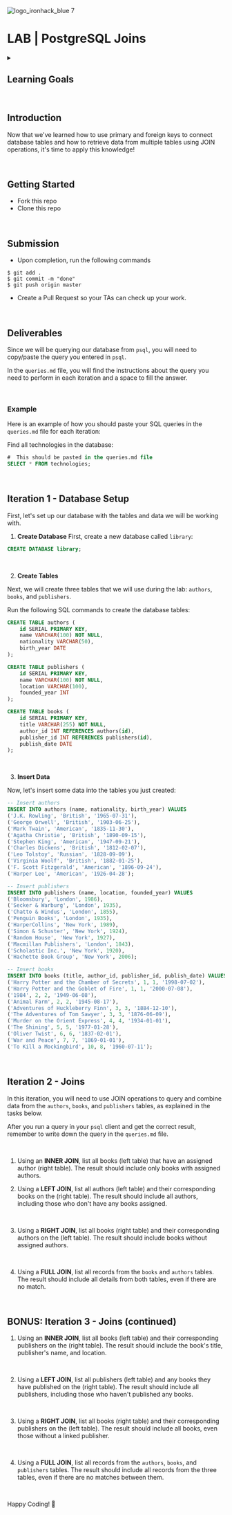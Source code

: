 ![logo_ironhack_blue 7](https://user-images.githubusercontent.com/23629340/40541063-a07a0a8a-601a-11e8-91b5-2f13e4e6b441.png)

# LAB | PostgreSQL Joins

<details>
  <summary>
   <h2>Learning Goals</h2>
  </summary>

This exercise allows you to practice and apply the concepts and techniques taught in class.

Upon completion of this exercise, you will be able to:

- Define PRIMARY and foreign keys in PostgreSQL tables.
- Use different types of JOIN operations to retrieve data from multiple tables.

  <br>

  <hr>

</details>

<br>

## Introduction

Now that we've learned how to use primary and foreign keys to connect database tables and how to retrieve data from multiple tables using JOIN operations, it's time to apply this knowledge!

<br>

## Getting Started

- Fork this repo
- Clone this repo

<br>

## Submission

- Upon completion, run the following commands

```
$ git add .
$ git commit -m "done"
$ git push origin master
```

- Create a Pull Request so your TAs can check up your work.

<br>

## Deliverables

Since we will be querying our database from `psql`, you will need to copy/paste the query you entered in `psql`.

In the `queries.md` file, you will find the instructions about the query you need to perform in each iteration and a space to fill the answer.

<br>

### Example

Here is an example of how you should paste your SQL queries in the `queries.md` file for each iteration:

Find all technologies in the database:

```sql
#  This should be pasted in the queries.md file
SELECT * FROM technologies;
```

<br>

## Iteration 1 - Database Setup

First, let's set up our database with the tables and data we will be working with.

1. **Create Database**
   First, create a new database called `library`:

```sql
CREATE DATABASE library;
```

<br>

2. **Create Tables**

Next, we will create three tables that we will use during the lab: `authors`, `books`, and `publishers`.

Run the following SQL commands to create the database tables:

```sql
CREATE TABLE authors (
    id SERIAL PRIMARY KEY,
    name VARCHAR(100) NOT NULL,
    nationality VARCHAR(50),
    birth_year DATE
);

CREATE TABLE publishers (
    id SERIAL PRIMARY KEY,
    name VARCHAR(100) NOT NULL,
    location VARCHAR(100),
    founded_year INT
);

CREATE TABLE books (
    id SERIAL PRIMARY KEY,
    title VARCHAR(255) NOT NULL,
    author_id INT REFERENCES authors(id),
    publisher_id INT REFERENCES publishers(id),
    publish_date DATE
);
```

<br>

3. **Insert Data**

Now, let's insert some data into the tables you just created:

```sql
-- Insert authors
INSERT INTO authors (name, nationality, birth_year) VALUES
('J.K. Rowling', 'British', '1965-07-31'),
('George Orwell', 'British', '1903-06-25'),
('Mark Twain', 'American', '1835-11-30'),
('Agatha Christie', 'British', '1890-09-15'),
('Stephen King', 'American', '1947-09-21'),
('Charles Dickens', 'British', '1812-02-07'),
('Leo Tolstoy', 'Russian', '1828-09-09'),
('Virginia Woolf', 'British', '1882-01-25'),
('F. Scott Fitzgerald', 'American', '1896-09-24'),
('Harper Lee', 'American', '1926-04-28');

-- Insert publishers
INSERT INTO publishers (name, location, founded_year) VALUES
('Bloomsbury', 'London', 1986),
('Secker & Warburg', 'London', 1935),
('Chatto & Windus', 'London', 1855),
('Penguin Books', 'London', 1935),
('HarperCollins', 'New York', 1989),
('Simon & Schuster', 'New York', 1924),
('Random House', 'New York', 1927),
('Macmillan Publishers', 'London', 1843),
('Scholastic Inc.', 'New York', 1920),
('Hachette Book Group', 'New York', 2006);

-- Insert books
INSERT INTO books (title, author_id, publisher_id, publish_date) VALUES
('Harry Potter and the Chamber of Secrets', 1, 1, '1998-07-02'),
('Harry Potter and the Goblet of Fire', 1, 1, '2000-07-08'),
('1984', 2, 2, '1949-06-08'),
('Animal Farm', 2, 2, '1945-08-17'),
('Adventures of Huckleberry Finn', 3, 3, '1884-12-10'),
('The Adventures of Tom Sawyer', 3, 3, '1876-06-09'),
('Murder on the Orient Express', 4, 4, '1934-01-01'),
('The Shining', 5, 5, '1977-01-28'),
('Oliver Twist', 6, 6, '1837-02-01'),
('War and Peace', 7, 7, '1869-01-01'),
('To Kill a Mockingbird', 10, 8, '1960-07-11');
```

<br>

## Iteration 2 - Joins

In this iteration, you will need to use JOIN operations to query and combine data from the `authors`, `books`, and `publishers` tables, as explained in the tasks below.

After you run a query in your `psql` client and get the correct result, remember to write down the query in the `queries.md` file.

<br>

1. Using an **INNER JOIN**, list all books (left table) that have an assigned author (right table). The result should include only books with assigned authors.
   <br>

2. Using a **LEFT JOIN**, list all authors (left table) and their corresponding books on the (right table). The result should include all authors, including those who don't have any books assigned.

<br>

3. Using a **RIGHT JOIN**, list all books (right table) and their corresponding authors on the (left table). The result should include books without assigned authors.

<br>

4. Using a **FULL JOIN**, list all records from the `books` and `authors` tables. The result should include all details from both tables, even if there are no match.

<br>

## BONUS: Iteration 3 - Joins (continued)

1. Using an **INNER JOIN**, list all books (left table) and their corresponding publishers on the (right table). The result should include the book's title, publisher's name, and location.

<br>

2. Using a **LEFT JOIN**, list all publishers (left table) and any books they have published on the (right table). The result should include all publishers, including those who haven't published any books.

<br>

3. Using a **RIGHT JOIN**, list all books (right table) and their corresponding publishers on the (left table). The result should include all books, even those without a linked publisher.

<br>

4. Using a **FULL JOIN**, list all records from the `authors`, `books`, and `publishers` tables. The result should include all records from the three tables, even if there are no matches between them.

<br>

Happy Coding! 💙
